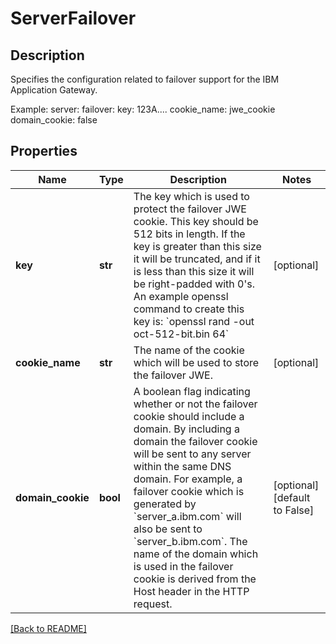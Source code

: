 # ServerFailover

## Description

Specifies the configuration related to failover support for the IBM Application Gateway.

Example:
server:
  failover:
    key: 123A....
    cookie_name: jwe_cookie
    domain_cookie: false


## Properties

Name | Type | Description | Notes
------------ | ------------- | ------------- | -------------
**key** | **str** | The key which is used to protect the failover JWE cookie. This key should be 512 bits in length. If the key is greater than this size it will be truncated, and if it is less than this size it will be right-padded with 0&#39;s. An example openssl command to create this key is: &#x60;openssl rand -out oct-512-bit.bin 64&#x60;  | [optional] 
**cookie\_name** | **str** | The name of the cookie which will be used to store the failover JWE.  | [optional] 
**domain\_cookie** | **bool** | A boolean flag indicating whether or not the failover cookie should include a domain. By including a domain the failover cookie will be sent to any server within the same DNS domain. For example, a failover cookie which is generated by &#x60;server\_a.ibm.com&#x60; will also be sent to &#x60;server\_b.ibm.com&#x60;. The name of the domain which is used in the failover cookie is derived from the Host header in the HTTP request.  | [optional] [default to False]

[[Back to README]](../README.md)




